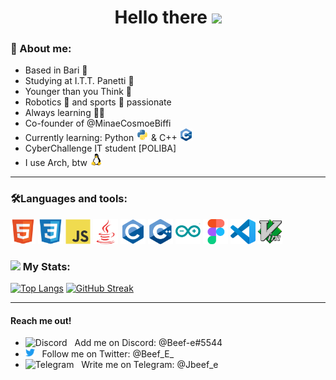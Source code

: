 <h1 align="center">Hello there <img src="https://media.giphy.com/media/hvRJCLFzcasrR4ia7z/giphy.gif" width="30px"/></h1>

### :mag_right: About me:
- Based in Bari 📍
- Studying at I.T.T. Panetti 🏫
- Younger than you Think 👶
- Robotics :mechanical_arm: and sports :person_fencing: passionate
- Always learning :man_technologist:
- Co-founder of @MinaeCosmoeBiffi
- Currently learning: Python <img src="https://github.com/devicons/devicon/blob/master/icons/python/python-original.svg" title="Python" alt="Python" width="20" height="20"/> & C++ <img src="https://github.com/devicons/devicon/blob/master/icons/cplusplus/cplusplus-original.svg" title="C plus plus" alt="C plus plus" width="20" height="20"/>
- CyberChallenge IT student [POLIBA]
- I use Arch, btw <img src="https://github.com/devicons/devicon/blob/master/icons/linux/linux-original.svg" title="Linux" alt="Linux" width="20" height="20"/>

---
### 🛠️Languages and tools:
<div>

<img src="https://github.com/devicons/devicon/blob/master/icons/html5/html5-original.svg" height="40" width="40" alt="HTML" title="HTML"/>
<img src="https://github.com/devicons/devicon/blob/master/icons/css3/css3-original.svg" height="40" width="40" alt="CSS" title="CSS"/>
<img src="https://github.com/devicons/devicon/blob/master/icons/javascript/javascript-original.svg" height="40" width="40" alt="JavaScript" title="JavaScript"/>
<img src="https://github.com/devicons/devicon/blob/master/icons/java/java-plain.svg" title="Java" alt="Java" width="40" height="40"/>
<img src="https://github.com/devicons/devicon/blob/master/icons/c/c-original.svg" title="C" alt="C" width="40" height="40"/>
<img src="https://github.com/devicons/devicon/blob/master/icons/cplusplus/cplusplus-original.svg" title="C plus plus" alt="C plus plus" width="40" height="40"/>
<img src="https://github.com/devicons/devicon/blob/master/icons/arduino/arduino-original.svg" title="Arduino" alt="Arduino" width="40" height="40"/>
<img src="https://github.com/devicons/devicon/blob/master/icons/figma/figma-original.svg" title="Figma" alt="Figma" width="40" height="40"/>
<img src="https://github.com/devicons/devicon/blob/master/icons/vscode/vscode-original.svg" title="VSCode" alt="VSCode" width="40" height="40"/>
<img src="https://github.com/devicons/devicon/blob/master/icons/vim/vim-original.svg" title="Vim" alt="Vim" width="40" height="40"/>
 


</div>

### <img src="https://media.giphy.com/media/lT4pm6CAFHJ46yDKQB/giphy.gif" width="40px"/> My Stats:
[![Top Langs](https://github-readme-stats.vercel.app/api/top-langs/?username=beef-e&hide=python&theme=transparent&count_private=false&layout=compact&hide_border=true&title_color=70a5fd)](https://github.com/anuraghazra/github-readme-stats)
[![GitHub Streak](http://github-readme-streak-stats.herokuapp.com?user=beef-e&theme=tokyonight_duo&hide_border=true&date_format=j%20M%5B%20Y%5D)](https://git.io/streak-stats)

---

#### Reach me out!
- <img src="https://logodownload.org/wp-content/uploads/2017/11/discord-logo-1-1.png" title="Discord" alt="Discord" width="15" height="15"/> &nbsp; Add me on Discord: @Beef-e#5544
- <img src="https://github.com/devicons/devicon/blob/master/icons/twitter/twitter-original.svg" title="Twitter" alt="Twitter" width="15" height="15"/> &nbsp; Follow me on Twitter: @Beef_E_
- <img src="https://upload.wikimedia.org/wikipedia/commons/thumb/8/83/Telegram_2019_Logo.svg/1200px-Telegram_2019_Logo.svg.png" title="Telegram" alt="Telegram" width="15" height="15"/> &nbsp; Write me on Telegram: @Jbeef_e

<!--
**beef-e/beef-e** is a ✨ _special_ ✨ repository because its `README.md` (this file) appears on your GitHub profile.

Here are some ideas to get you started:

- 🔭 I’m currently working on ...
- 🌱 I’m currently learning ...
- 👯 I’m looking to collaborate on ...
- 🤔 I’m looking for help with ...
- 💬 Ask me about ...
- 📫 How to reach me: ...
- 😄 Pronouns: ...
- ⚡ Fun fact: ...
-->
